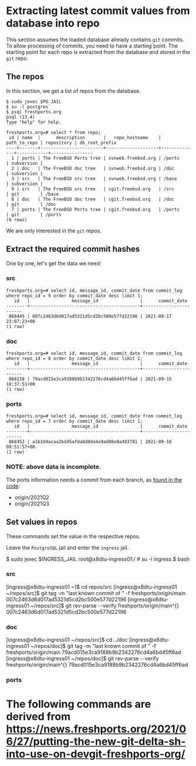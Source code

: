 # Extracting latest commit values from database into repo

This section assumes the loaded database already contains `git` commits. To allow processing of commits, you need to have a starting point.
The starting point for each repo is extracted from the database and stored in the `git` repo.

## The repos

In this section, we get a list of repos from the database.

    $ sudo jexec $PG_JAIL
    $ su -l postgres
    $ psql freshports.org
    psql (13.4)
    Type "help" for help.
    
    freshports.org=# select * from repo;
     id | name  |      description       |   repo_hostname    | path_to_repo | repository | db_root_prefix 
    ----+-------+------------------------+--------------------+--------------+------------+----------------
      1 | ports | The FreeBSD Ports tree | svnweb.freebsd.org | /ports       | subversion | 
      2 | doc   | The FreeBSD doc tree   | svnweb.freebsd.org | /doc         | subversion | 
      3 | src   | The FreeBSD src tree   | svnweb.freebsd.org | /base        | subversion | 
      9 | src   | The FreeBSD src tree   | cgit.freebsd.org   | /src         | git        | /base
      8 | doc   | The FreeBSD doc tree   | cgit.freebsd.org   | /doc         | git        | /doc
      7 | ports | The FreeBSD Ports tree | cgit.freebsd.org   | /ports       | git        | /ports
    (6 rows)

We are only interested in the `git` repos.

## Extract the required commit hashes

One by one, let's get the data we need:

### src

    freshports.org=# select id, message_id, commit_date from commit_log where repo_id = 9 order by commit_date desc limit 1;
       id   |                message_id                |      commit_date       
    --------+------------------------------------------+------------------------
     868445 | 007c2463d6d017ad5321d5cd2bc500e577d22196 | 2021-09-17 23:07:23+00
    (1 row)

### doc

    freshports.org=# select id, message_id, commit_date from commit_log where repo_id = 8 order by commit_date desc limit 1;
       id   |                message_id                |      commit_date       
    --------+------------------------------------------+------------------------
     868228 | 79acd015e3ca9188b9b2342276cd4a6bd45ff6ad | 2021-09-15 18:37:51+00
    (1 row)

### ports

    freshports.org=# select id, message_id, commit_date from commit_log where repo_id = 7 order by commit_date desc limit 1;
       id   |                message_id                |      commit_date       
    --------+------------------------------------------+------------------------
     868452 | a1b1b9acaa2bd45afda8d0da4a9ad08e8a483781 | 2021-09-18 00:51:57+00
    (1 row)
    
### NOTE: above data is incomplete.

The ports information needs a commit from each branch, as [found in the code](https://github.com/FreshPorts/git_proc_commit/blob/master/git-to-freshports/git-delta.sh#L82):

* origin/2021Q2
* origin/2021Q3

## Set values in repos

These commands set the value in the respective repos.

Leave the `PostgreSQL` jail and enter the `ingress` jail.

$ sudo jexec $INGRESS_JAIL
root@x8dtu-ingress01:/ # su -l ingress
$ bash

### src

[ingress@x8dtu-ingress01 ~]$ cd repos/src
[ingress@x8dtu-ingress01 ~/repos/src]$ git tag -m "last known commit of " -f freshports/origin/main 007c2463d6d017ad5321d5cd2bc500e577d22196
[ingress@x8dtu-ingress01 ~/repos/src]$ git rev-parse --verify freshports/origin/main^{}
007c2463d6d017ad5321d5cd2bc500e577d22196

### doc

[ingress@x8dtu-ingress01 ~/repos/src]$ cd ../doc
[ingress@x8dtu-ingress01 ~/repos/doc]$ git tag -m "last known commit of " -f freshports/origin/main 79acd015e3ca9188b9b2342276cd4a6bd45ff6ad
[ingress@x8dtu-ingress01 ~/repos/doc]$ git rev-parse --verify freshports/origin/main^{}
79acd015e3ca9188b9b2342276cd4a6bd45ff6ad

### ports



# The following commands are derived from https://news.freshports.org/2021/06/27/putting-the-new-git-delta-sh-into-use-on-devgit-freshports-org/


